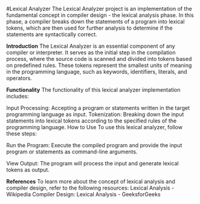 #Lexical Analyzer
The Lexical Analyzer project is an implementation of the fundamental concept in compiler design - the lexical analysis phase. In this phase, a compiler breaks down the statements of a program into lexical tokens, which are then used for further analysis to determine if the statements are syntactically correct.

**Introduction**
The Lexical Analyzer is an essential component of any compiler or interpreter. It serves as the initial step in the compilation process, where the source code is scanned and divided into tokens based on predefined rules. These tokens represent the smallest units of meaning in the programming language, such as keywords, identifiers, literals, and operators.

**Functionality**
The functionality of this lexical analyzer implementation includes:

Input Processing: Accepting a program or statements written in the target programming language as input.
Tokenization: Breaking down the input statements into lexical tokens according to the specified rules of the programming language.
How to Use
To use this lexical analyzer, follow these steps:

Run the Program: Execute the compiled program and provide the input program or statements as command-line arguments.

View Output: The program will process the input and generate lexical tokens as output.

**References**
To learn more about the concept of lexical analysis and compiler design, refer to the following resources:
Lexical Analysis - Wikipedia
Compiler Design: Lexical Analysis - GeeksforGeeks
